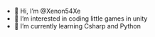 - 👋 Hi, I’m @Xenon54Xe
- 👀 I’m interested in coding little games in unity
- 🌱 I’m currently learning Csharp and Python

<!---
Xenon54Xe/Xenon54Xe is a ✨ special ✨ repository because its `README.md` (this file) appears on your GitHub profile.
You can click the Preview link to take a look at your changes.
--->
